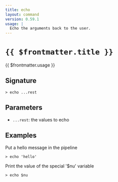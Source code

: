 ```yaml
---
title: echo
layout: command
version: 0.59.1
usage: |
  Echo the arguments back to the user.
---
```


# `{{ $frontmatter.title }}`

<div style='white-space: pre-wrap;'>{{ $frontmatter.usage }}</div>

## Signature

```> echo ...rest```

## Parameters

 -  `...rest`: the values to echo

## Examples

Put a hello message in the pipeline
```shell
> echo 'hello'
```

Print the value of the special '$nu' variable
```shell
> echo $nu
```
